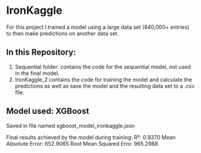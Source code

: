 # IronKaggle
For this project I trained a model using a large data set (640,000+ entries) to then make predictions on another data set. 

## In this Repository:
1. Sequential folder: contains the code for the sequential model, not used in the final model.
2. IronKaggle_2 contains the code for training the model and calculate the predictions as well as save the model and the resulting data set to a .csv file.

## Model used: XGBoost
Saved in file named xgboost_model_ironkaggle.json

Final results achieved by the model during training:
R²: 0.9370
Mean Absolute Error: 652.9065
Root Mean Squared Erro: 965.2988
